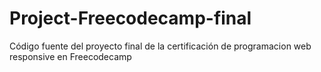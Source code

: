 # Project-Freecodecamp-final
Código fuente del proyecto final de la certificación de programacion web responsive en Freecodecamp
